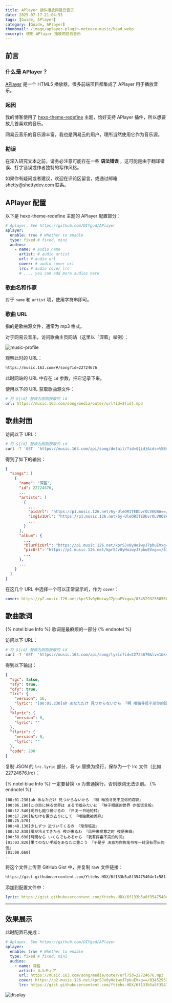 ```yaml
---
title: APlayer 插件播放网易云音乐
date: 2025-07-17 21:04:53
tags: [Guide, APlayer]
category: [Guide, APlayer]
thumbnail: /image/aplayer-plugin-netease-music/head.webp
excerpt: 使用 APlayer 播放网易云音乐
---
```


## 前言

### 什么是 APlayer？

[APlayer](https://github.com/DIYgod/APlayer) 是一个 HTML5 播放器，很多前端项目都集成了 APlayer 用于播放音乐。

### 起因

我的博客使用了 [hexo-theme-redefine](https://redefine-docs.ohevan.com/zh/getting-started) 主题，恰好支持 APlayer 插件，所以想要放几首喜欢的音乐。

网易云音乐的音乐源丰富，我也是网易云的用户，理所当然使用它作为音乐源。

### 勘误

在深入研究文本之前，请务必注意可能存在一些 **语法错误** ，这可能是由于翻译错误、打字错误或作者独特的写作风格。

如果你有疑问或者建议，欢迎在评论区留言，或通过邮箱 shetty@shettydev.com 联系。

## APlayer 配置

以下是 hexo-theme-redefine 主题的 APlayer 配置部分：

```yaml
# Aplayer. See https://github.com/DIYgod/APlayer
aplayer:
  enable: true # Whether to enable
  type: fixed # fixed, mini
  audios:
    - name: # audio name
      artist: # audio artist
      url: # audio url
      cover: # audio cover url
      lrc: # audio cover lrc
      # .... you can add more audios here

```

### 歌曲名和作家

对于 `name` 和 `artist` 项，使用字符串即可。

### 歌曲 URL

指的是歌曲源文件，通常为 mp3 格式。

对于网易云音乐，访问歌曲主页网站（这里以「深藍」举例）：

![music-profile](music-profile.webp)

观察此时的 URL：

```txt
https://music.163.com/#/song?id=22724676
```

此时网站的 URL 中存在 `id` 参数，把它记录下来。

使用以下的 URL 获取歌曲源文件：

```yaml
# 将 ${id} 替换为刚刚获取的 id
url: https://music.163.com/song/media/outer/url?id=${id}.mp3
```

## 歌曲封面

访问以下 URL：

```bash
# 将 ${id} 替换为刚刚获取的 id
curl -T 'GET' 'https://music.163.com/api/song/detail/?id=${id}&ids=%5B${id}%5D'
```

得到了如下的输出：

```json
{
  "songs": [
    {
      "name": "深藍",
      "id": 22724676,
      ...
      "artists": [
        {
          ...
          "picUrl": "https://p1.music.126.net/6y-UleORITEDbvrOLV0Q8A==/5639395138885805.jpg",
          "img1v1Url": "https://p1.music.126.net/6y-UleORITEDbvrOLV0Q8A==/5639395138885805.jpg",
          ...
        }
      ],
      "album": {
        ...
        "blurPicUrl": "https://p1.music.126.net/kprSJv0yHoiwyJ7pbuEVxg==/834529325505669.jpg",
        "picUrl": "https://p1.music.126.net/kprSJv0yHoiwyJ7pbuEVxg==/834529325505669.jpg",
        ...
      },
      ...
    }
  ]
}
```

在这几个 URL 中选择一个可以正常显示的，作为 `cover`：

```yaml
cover: https://p2.music.126.net/kprSJv0yHoiwyJ7pbuEVxg==/834529325505669.jpg
```

## 歌曲歌词

{% notel blue Info %}
歌词是最麻烦的一部分
{% endnotel %}

访问以下 URL：

```bash
# 将 ${id} 替换为刚刚获取的 id
curl -T 'GET' 'https://music.163.com/api/song/lyric?id=22724676&lv=1&kv=1&tv=-1'
```

得到以下输出：

```json
{
  "sgc": false,
  "sfy": true,
  "qfy": true,
  "lrc": {
    "version": 16,
    "lyric": "[00:01.230]ah あなただけ 見つからないから 『啊 唯独寻觅不见你的踪影』\n[00:06.180]この目に映る世界は まるで嘘みたいに 『映于眼底的世界 亦如谎言般』\n[00:12.540]明日も廻り続けるの 『日复一日地轮转』\n[00:17.290]私だけを置き去りにして 『唯独我被抛弃』\n[00:25.570]\n[00:48.130]少しずつ 近づいてくるの 『渐渐临近』\n[00:52.830]風が冷えてきたら 夜が来るわ 『风带来寒意之时 夜便来临』\n[00:58.690]時間なら いくらでもあるから 『我有挥霍不完的时间』\n[01:03.820]果てのない手紙をあなたに書こう 『于是乎 决意为你执笔书写一封没有尽头的信』\n[01:08.660]\n[01:09.690]激しい雨とか降ってくれたら 『如若暴雨倾盆而至』\n[01:14.500]何かが記憶さえ隠し去ってくれるのなら 『是否能有些什么为我遮蔽这记忆』\n[01:27.940]\n[01:28.520]あなただけ 見つからないから 『啊 唯独寻觅不见你的踪影』\n[01:33.510]この目に映る世界は まるで嘘みたいに 『映于眼底的世界 亦如谎言般』\n[01:39.730]明日も廻り続けるの 『日复一日地轮转』\n[01:44.770]私だけを置き去りにして 『唯独我被抛弃』\n[01:56.930]\n[02:04.680]窓越しに 見える電車の 『透过窗户 只见电车的』\n[02:09.310]明かりは流星みたい 駆け抜けてく 『流光恍若流星 疾驰而过』\n[02:15.320]行き場のない夢物語 『不知去向的梦』\n[02:19.750]かなわないと知っても 願ってしまう 『纵然深知无法实现 亦禁不住期许』\n[02:25.340]\n[02:25.950]どこまで悲しみに染まったら 『到底要经历悲伤的几许浸染』\n[02:31.620]冷たい現実に この胸は震えなくなるの 『这心才不会因冰冷的事实而战栗』\n[02:44.740]\n[02:45.260]あなただけ 見つけられなくて 『唯独你 我遍寻不着』\n[02:49.640]切なさの波に ただ削られていく 『悲伤的浪潮 将我侵蚀』\n[02:56.010]深くて 光は射さない 『深不见底 亦暗不见光』\n[03:01.380]私だけを置き去りにして 『唯独我被抛弃』\n[03:09.640]\n[03:41.710]ah あなただけ 見つからないから 『啊 唯独寻觅不见你的踪影』\n[03:46.680]この目に映る世界は まるで嘘みたいに 『映于眼底的世界 亦如谎言般』\n[03:53.400]明日も廻り続けるの 『日复一日地轮转』\n[03:58.520]私だけを置き去りにして 『唯独我被抛弃』\n[04:03.220]\n[04:03.660]ah あなただけ 見つけられなくて 『唯独你 我遍寻不着』\n[04:08.450]切なさの波に ただ削られてゆく 『悲伤的浪潮 将我侵蚀』\n[04:14.920]深くて 光は射さない 『深不见底 亦暗不见光』\n[04:20.120]私だけを置き去りにして 『唯独我被抛弃』\n"
  },
  "klyric": {
    "version": 0,
    "lyric": ""
  },
  "tlyric": {
    "version": 0,
    "lyric": ""
  },
  "code": 200
}
```

复制 JSON 的 `lrc.lyric` 部分，将 `\n` 替换为换行，保存为一个 lrc 文件（比如 22724676.lrc）：

{% notel blue Info %}
一定要替换 `\n` 为普通换行，否则歌词无法识别。
{% endnotel %}

```lyric
[00:01.230]ah あなただけ 見つからないから 『啊 唯独寻觅不见你的踪影』
[00:06.180]この目に映る世界は まるで嘘みたいに 『映于眼底的世界 亦如谎言般』
[00:12.540]明日も廻り続けるの 『日复一日地轮转』
[00:17.290]私だけを置き去りにして 『唯独我被抛弃』
[00:25.570]
[00:48.130]少しずつ 近づいてくるの 『渐渐临近』
[00:52.830]風が冷えてきたら 夜が来るわ 『风带来寒意之时 夜便来临』
[00:58.690]時間なら いくらでもあるから 『我有挥霍不完的时间』
[01:03.820]果てのない手紙をあなたに書こう 『于是乎 决意为你执笔书写一封没有尽头的信』
[01:08.660]
...
```

将这个文件上传至 GitHub Gist 中，并复制 raw 文件链接：

```txt
https://gist.githubusercontent.com/Yttehs-HDX/6f133b5a8f35475404e1c581f3045b4a/raw/80a621dc3efdfdaa5bb161ce705904bf4d8080b0/22724676.lrc
```

添加到配置文件中：

```yaml
lyric: https://gist.githubusercontent.com/Yttehs-HDX/6f133b5a8f35475404e1c581f3045b4a/raw/80a621dc3efdfdaa5bb161ce705904bf4d8080b0/22724676.lrc
```

---

## 效果展示

此时配置已完成：

```yaml
# Aplayer. See https://github.com/DIYgod/APlayer
aplayer:
  enable: true # Whether to enable
  type: fixed # fixed, mini
  audios:
    - name: 深藍
      artist: ルルティア
      url: https://music.163.com/song/media/outer/url?id=22724676.mp3
      cover: https://p2.music.126.net/kprSJv0yHoiwyJ7pbuEVxg==/834529325505669.jpg
      lrc: https://gist.githubusercontent.com/Yttehs-HDX/6f133b5a8f35475404e1c581f3045b4a/raw/80a621dc3efdfdaa5bb161ce705904bf4d8080b0/22724676.lrc
```

![display](display.webp)
